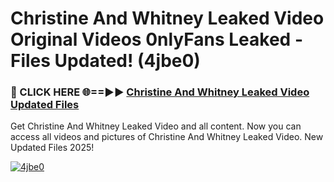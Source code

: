 # Christine And Whitney Leaked Video Original Videos 0nlyFans Leaked - Files Updated! (4jbe0)

<h3>🔴 CLICK HERE 🌐==►► <a href="https://tinyurl.com/x26r9saj" rel="nofollow">Christine And Whitney Leaked Video Updated Files</a></h3>

Get Christine And Whitney Leaked Video and all content. Now you can access all videos and pictures of Christine And Whitney Leaked Video. New Updated Files 2025!

[![4jbe0](https://i.imgur.com/LkgZPqh.gif)](https://tinyurl.com/x26r9saj)
